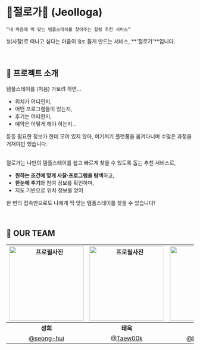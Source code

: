 # 🪷절로가🪷 (Jeolloga)
	“내 마음에 딱 맞는 템플스테이를 찾아주는 힐링 추천 서비스”
`절`(사찰)로 떠나고 싶다는 마음이 `절로` 들게 만드는 서비스, **'절로가'**입니다.

<br />

## 🪷 프로젝트 소개
템플스테이를 (처음) 가보려 하면…
- 위치가 어디인지,
- 어떤 프로그램들이 있는지,
- 후기는 어떠한지,
- 예약은 어떻게 해야 하는지…

등등 필요한 정보가 한데 모여 있지 않아, 여기저기 플랫폼을 옮겨다니며 수많은 과정을 거쳐야만 했습니다.

<br />
절로가는 나만의 템플스테이를 쉽고 빠르게 찾을 수 있도록 돕는 추천 서비스로,

- **원하는 조건에 맞게 사찰·프로그램을 탐색**하고,
- **한눈에 후기**와 참여 정보를 확인하며,
- 지도 기반으로 위치 정보를 얻어

한 번의 접속만으로도 나에게 딱 맞는 템플스테이를 찾을 수 있습니다!

<br />

## 👶 OUR TEAM
   <div align="center">
     
| <img src="https://avatars.githubusercontent.com/u/52481403?v=4" width="200" alt="프로필사진"> | <img src="https://avatars.githubusercontent.com/u/127061738?v=4" width="200" alt="프로필사진">  | <img src="https://avatars.githubusercontent.com/u/102952855?v=4" width="200" alt="프로필사진"> |  <img src="https://avatars.githubusercontent.com/u/113450966?v=4" width="200" alt="프로필사진">  |
| :-------------------------------------------------------------------------------------------: | :-------------------------------------------------------------------------------------------: | :-------------------------------------------------------------------------------------------: | :-------------------------------------------------------------------------------------------:
|                            <div align = "center"><b>성희</b></div>                            |                            <div align = "center"><b>태욱</b></div>                            |                            <div align = "center"><b>영경</b></div>                            |                             <div align = "center"><b>예림</b></div>
|                            [@seong-hui](https://github.com/seong-hui)                            |                [@Taew00k](https://github.com/Taew00k)                                 |                       [@bykbyk0401](https://github.com/bykbyk0401)                        |                        [@maylh](https://github.com/maylh)   | 

</div>
<br />

